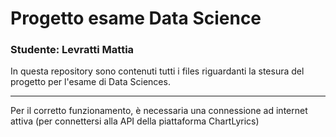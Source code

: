 # Progetto esame Data Science
### Studente: Levratti Mattia
In questa repository sono contenuti tutti i files riguardanti la stesura del progetto per l'esame di Data Sciences.
***
Per il corretto funzionamento, è necessaria una connessione ad internet attiva (per connettersi alla API della piattaforma ChartLyrics)
